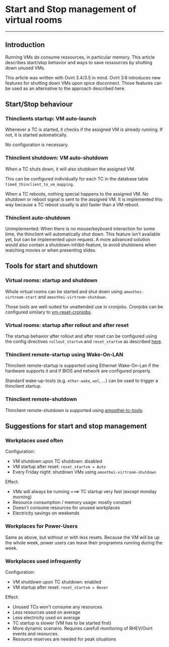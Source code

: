 # Start and Stop management of virtual rooms

------------------------


## Introduction

Running VMs do consume ressources, in particular memory. This article describes start/stop behavior and ways to save ressources by shutting down unused VMs.

This article was written with Ovirt 3.4/3.5 in mind. Ovirt 3.6 introduces new features for shutting down VMs upon spice disconnect. Those features can be used as an alternative to the approach described here.

## Start/Stop behaviour
### Thinclients startup: VM auto-launch
Whenever a TC is started, it checks if the assigned VM is already running. If not, it is started automatically.

No configuration is necessary.

### Thinclient shutdown: VM auto-shutdown

When a TC shuts down, it will also shutdown the assigned VM.

This can be configured individually for each TC in the database table `timed_thinclient_to_vm_mapping`.

When a TC reboots, nothing special happens to the assigned VM. No shutdown or reboot signal is sent to the assigned VM. It is implemented this way because a TC reboot usually is alot faster than a VM reboot.

### Thinclient auto-shutdown

Unimplemented: When there is no mouse/keyboard interaction for some time, the thinclient will automatically shut down. This feature isn't available yet, but can be implemented upon request. A more advanced solution would also contain a shutdown-inhibit-feature, to avoid shutdowns when watching movies or when presenting slides.


## Tools for start and shutdown
### Virtual rooms: startup and shutdown
Whole virtual rooms can be started and shut down using `amoothei-virtroom-start` and `amoothei-virtroom-shutdown`.

Those tools are well-suited for unattended use in cronjobs. Cronjobs can be configured similary to [vm-reset-cronjobs](stateless_and_snapshot_features.md#automatic-reset-every-night).

### Virtual rooms: startup after rollout and after reset
The startup behavior after rollout and after reset can be configured using the config directives `rollout_startvm` and `reset_startvm` as described [here](amoothei-vm-rollout-config.md#room-definitions-section-room-room01).

### Thinclient remote-startup using Wake-On-LAN
Thinclient remote-startup is supported using Ethernet Wake-On-Lan if the hardware supports it and if BIOS and network are configured properly.

Standard wake-up-tools (e.g. `ether-wake`, `wol`, ...) can be used to trigger a thinclient startup.

### Thinclient remote-shutdown
Thinclient remote-shutdown is supported using [amoothei-tc-tools](amoothei-tc-tools.md).



## Suggestions for start and stop management
### Workplaces used often
Configuration: 

* VM shutdown upon TC shutdown: disabled
* VM startup after reset: `reset_startvm = Auto`
* Every Friday night: shutdown VMs using `amoothei-virtroom-shutdown`

Effect:

* VMs will always be running ===> TC startup very fast (except monday morning)
* Resource consumption / memory usage: mostly constant
* Doesn't consume resources for unused workplaces
* Electricity savings on weekends

### Workplaces for Power-Users
Same as above, but without or with less resets. Because the VM will be up the whole week, power users can leave their programms running during the week.

### Workplaces used infrequently
Configuration:

* VM shutdown upon TC shutdown: enabled
* VM startup after reset: `reset_startvm = Never`

Effect:

* Unused TCs won't consume any resources
* Less resources used on average
* Less electricity used on average
* TC startup is slower (VM has to be started first)
* More dynamic scenario. Requires carefull monitoring of RHEV/Ovirt events and resources.
* Resource reserves are needed for peak situations




